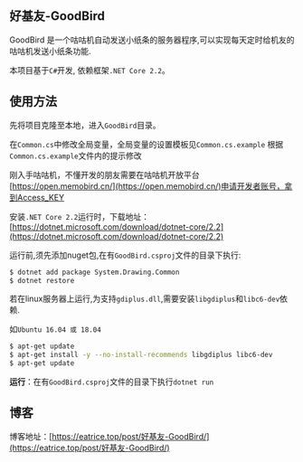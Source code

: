 
## 好基友-GoodBird

GoodBird 是一个咕咕机自动发送小纸条的服务器程序,可以实现每天定时给机友的咕咕机发送小纸条功能.

本项目基于`C#`开发, 依赖框架`.NET Core 2.2`。

## 使用方法

先将项目克隆至本地，进入`GoodBird`目录。

在`Common.cs`中修改全局变量，全局变量的设置模板见`Common.cs.example`
根据`Common.cs.example`文件内的提示修改

刚入手咕咕机，不懂开发的朋友需要在咕咕机开放平台[https://open.memobird.cn/](https://open.memobird.cn/)申请开发者账号，拿到Access_KEY

安装`.NET Core 2.2`运行时，下载地址：[https://dotnet.microsoft.com/download/dotnet-core/2.2](https://dotnet.microsoft.com/download/dotnet-core/2.2)

运行前,须先添加nuget包,在有`GoodBird.csproj`文件的目录下执行:

``` bash
$ dotnet add package System.Drawing.Common
$ dotnet restore
```

若在linux服务器上运行,为支持`gdiplus.dll`,需要安装`libgdiplus`和`libc6-dev`依赖.

如`Ubuntu 16.04 或 18.04`

``` bash
$ apt-get update
$ apt-get install -y --no-install-recommends libgdiplus libc6-dev
$ apt-get update
```

**运行**：在有`GoodBird.csproj`文件的目录下执行`dotnet run`

## 博客

博客地址：[https://eatrice.top/post/好基友-GoodBird/](https://eatrice.top/post/好基友-GoodBird/)